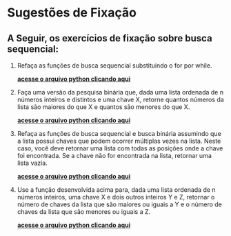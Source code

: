 # Sugestões de Fixação

## A Seguir, os exercícios de fixação sobre busca sequencial:

1. Refaça as funções de busca sequencial substituindo o for por while.
    
    [**acesse o arquivo python clicando aqui**](./ex1/Ex1.py)

2. Faça uma versão da pesquisa binária que, dada uma lista ordenada de n números inteiros e distintos e uma chave X, retorne quantos números da lista são maiores do que X e quantos são menores do que X.

    [**acesse o arquivo python clicando aqui**](./ex2/Ex2.py)

3. Refaça as funções de busca sequencial e busca binária assumindo que a lista possui chaves que podem ocorrer múltiplas vezes na lista. Neste caso, você deve retornar uma lista com todas as posições onde a chave foi encontrada. Se a chave não for encontrada na lista, retornar uma lista vazia.

    [**acesse o arquivo python clicando aqui**](./ex3/Ex3.py)

4. Use a função desenvolvida acima para, dada uma lista ordenada de n números inteiros, uma chave X e dois outros inteiros Y e Z, retornar o número de chaves da lista que são maiores ou iguais a Y e o número de chaves da lista que são menores ou iguais a Z.

    [**acesse o arquivo python clicando aqui**](./ex4/Ex4.py)